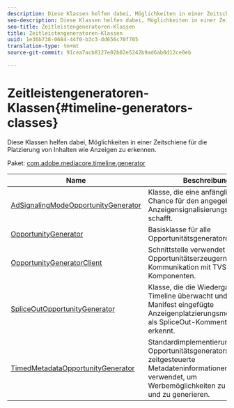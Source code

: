 ```yaml
---
description: Diese Klassen helfen dabei, Möglichkeiten in einer Zeitschiene für die Platzierung von Inhalten wie Anzeigen zu erkennen.
seo-description: Diese Klassen helfen dabei, Möglichkeiten in einer Zeitschiene für die Platzierung von Inhalten wie Anzeigen zu erkennen.
seo-title: Zeitleistengeneratoren-Klassen
title: Zeitleistengeneratoren-Klassen
uuid: 1e36b738-0684-44f0-b3c3-dd656c70f705
translation-type: tm+mt
source-git-commit: 91cea7acb8127e02b82e5242b9ad6ab0d12ce0eb

---
```



# Zeitleistengeneratoren-Klassen{#timeline-generators-classes}

Diese Klassen helfen dabei, Möglichkeiten in einer Zeitschiene für die Platzierung von Inhalten wie Anzeigen zu erkennen.

Paket: [com.adobe.mediacore.timeline.generator](https://help.adobe.com/en_US/primetime/api/psdk/asdoc-dhls_1.4/com/adobe/mediacore/timeline/generators/package-detail.html)

| Name | Beschreibung |
|---|---|
| [AdSignalingModeOpportunityGenerator](https://help.adobe.com/en_US/primetime/api/psdk/asdoc-dhls_1.4/com/adobe/mediacore/timeline/generators/AdSignalingModeOpportunityGenerator.html) | Klasse, die eine anfängliche Chance für den angegebenen Anzeigensignalisierungsmodus schafft. |
| [OpportunityGenerator](https://help.adobe.com/en_US/primetime/api/psdk/asdoc-dhls_1.4/com/adobe/mediacore/timeline/generators/OpportunityGenerator.html) | Basisklasse für alle Opportunitätsgeneratoren. |
| [OpportunityGeneratorClient](https://help.adobe.com/en_US/primetime/api/psdk/asdoc-dhls_1.4/com/adobe/mediacore/timeline/generators/OpportunityGeneratorClient.html) | Schnittstelle verwendet von Opportunitätserzeugern zur Kommunikation mit TVSDK-Komponenten. |
| [SpliceOutOpportunityGenerator](https://help.adobe.com/en_US/primetime/api/psdk/asdoc-dhls_1.4/com/adobe/mediacore/timeline/generators/SpliceOutOpportunityGenerator.html) | Klasse, die die Wiedergabe-Timeline überwacht und in das Manifest eingefügte Anzeigenplatzierungsmöglichkeiten als SpliceOut-Kommentare erkennt. |
| [TimedMetadataOpportunityGenerator](https://help.adobe.com/en_US/primetime/api/psdk/asdoc-dhls_1.4/com/adobe/mediacore/timeline/generators/TimedMetadataOpportunityGenerator.html) | Standardimplementierung eines Opportunitätsgenerators, der zeitgesteuerte Metadateninformationen verwendet, um Werbemöglichkeiten zu erkennen und zu generieren. |